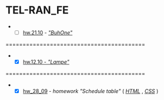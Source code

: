# TEL-RAN_FE

- - [ ] [hw.21.10](https://sl101.github.io/TEL-RAN_FE/hw_21_10) - [_"BuhOne"_](https://sl101.github.io/TEL-RAN_FE/hw_21_10/index.html)

=========================================

- - [x] [hw.12.10 - _"Lampe"_](https://sl101.github.io/TEL-RAN_FE/hw_12_10)

=========================================

- - [x] [hw_28_09](https://sl101.github.io/TEL-RAN_FE/hw_28_09) - _homework "Schedule table"_ ( _[HTML](https://github.com/sl101/TEL-RAN_FE/blob/main/hw_28_09/index.html)_ , _[CSS](https://github.com/sl101/TEL-RAN_FE/blob/main/hw_28_09/style/style.css)_ )
